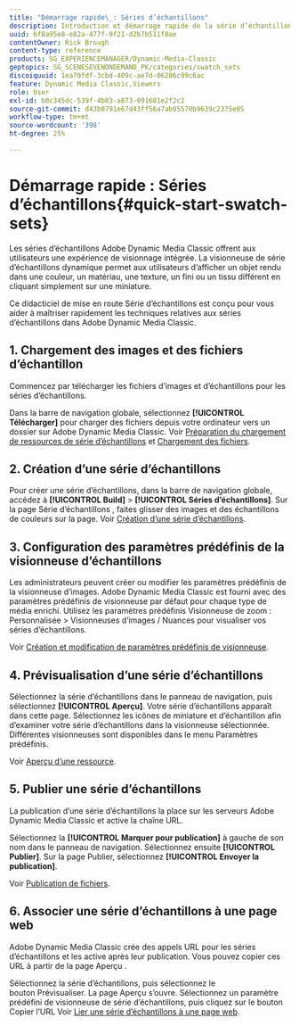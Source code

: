 ```yaml
---
title: "Démarrage rapide\_: Séries d’échantillons"
description: Introduction et démarrage rapide de la série d’échantillons pour vous aider à démarrer rapidement dans Adobe Dynamic Media Classic.
uuid: 6f8a95e8-e82a-477f-9f21-d2b7b511f8ae
contentOwner: Rick Brough
content-type: reference
products: SG_EXPERIENCEMANAGER/Dynamic-Media-Classic
geptopics: SG_SCENESEVENONDEMAND_PK/categories/swatch_sets
discoiquuid: 1ea70fdf-3cbd-409c-ae7d-06286c99c6ac
feature: Dynamic Media Classic,Viewers
role: User
exl-id: b0c345dc-539f-4b03-a873-091681e2f2c2
source-git-commit: d43b0791e67d43ff56a7ab85570b9639c2375e05
workflow-type: tm+mt
source-wordcount: '398'
ht-degree: 25%

---
```


# Démarrage rapide : Séries d’échantillons{#quick-start-swatch-sets}

Les séries d’échantillons Adobe Dynamic Media Classic offrent aux utilisateurs une expérience de visionnage intégrée. La visionneuse de série d’échantillons dynamique permet aux utilisateurs d’afficher un objet rendu dans une couleur, un matériau, une texture, un fini ou un tissu différent en cliquant simplement sur une miniature.

Ce didacticiel de mise en route Série d’échantillons est conçu pour vous aider à maîtriser rapidement les techniques relatives aux séries d’échantillons dans Adobe Dynamic Media Classic.

## 1. Chargement des images et des fichiers d’échantillon

Commencez par télécharger les fichiers d’images et d’échantillons pour les séries d’échantillons.

Dans la barre de navigation globale, sélectionnez **[!UICONTROL Télécharger]** pour charger des fichiers depuis votre ordinateur vers un dossier sur Adobe Dynamic Media Classic. Voir [Préparation du chargement de ressources de série d’échantillons](preparing-swatch-set-assets-upload.md#preparing-swatch-set-assets-for-upload) et [Chargement des fichiers](uploading-files.md#uploading-your-files).

## 2. Création d’une série d’échantillons

Pour créer une série d’échantillons, dans la barre de navigation globale, accédez à **[!UICONTROL Build]** > **[!UICONTROL Séries d’échantillons]**. Sur la page Série d’échantillons , faites glisser des images et des échantillons de couleurs sur la page. Voir [Création d’une série d’échantillons](creating-swatch-set.md#creating-a-swatch-set).

## 3. Configuration des paramètres prédéfinis de la visionneuse d’échantillons

Les administrateurs peuvent créer ou modifier les paramètres prédéfinis de la visionneuse d’images. Adobe Dynamic Media Classic est fourni avec des paramètres prédéfinis de visionneuse par défaut pour chaque type de média enrichi. Utilisez les paramètres prédéfinis Visionneuse de zoom : Personnalisée > Visionneuses d’images / Nuances pour visualiser vos séries d’échantillons.

Voir [Création et modification de paramètres prédéfinis de visionneuse](application-setup.md#adding-and-editing-viewer-presets).

## 4. Prévisualisation d’une série d’échantillons

Sélectionnez la série d’échantillons dans le panneau de navigation, puis sélectionnez **[!UICONTROL Aperçu]**. Votre série d’échantillons apparaît dans cette page. Sélectionnez les icônes de miniature et d’échantillon afin d’examiner votre série d’échantillons dans la visionneuse sélectionnée. Différentes visionneuses sont disponibles dans le menu Paramètres prédéfinis.

Voir [Aperçu d’une ressource](previewing-asset.md#previewing-an-asset).

## 5. Publier une série d’échantillons

La publication d’une série d’échantillons la place sur les serveurs Adobe Dynamic Media Classic et active la chaîne URL.

Sélectionnez la **[!UICONTROL Marquer pour publication]** à gauche de son nom dans le panneau de navigation. Sélectionnez ensuite **[!UICONTROL Publier]**. Sur la page Publier, sélectionnez **[!UICONTROL Envoyer la publication]**.

Voir [Publication de fichiers](publishing-files.md#publishing-files).

## 6. Associer une série d’échantillons à une page web

Adobe Dynamic Media Classic crée des appels URL pour les séries d’échantillons et les active après leur publication. Vous pouvez copier ces URL à partir de la page Aperçu .

Sélectionnez la série d’échantillons, puis sélectionnez le bouton Prévisualiser. La page Aperçu s’ouvre. Sélectionnez un paramètre prédéfini de visionneuse de série d’échantillons, puis cliquez sur le bouton Copier l’URL Voir [Lier une série d’échantillons à une page web](linking-swatch-set-web-page.md#linking-a-swatch-set-to-a-web-page).
